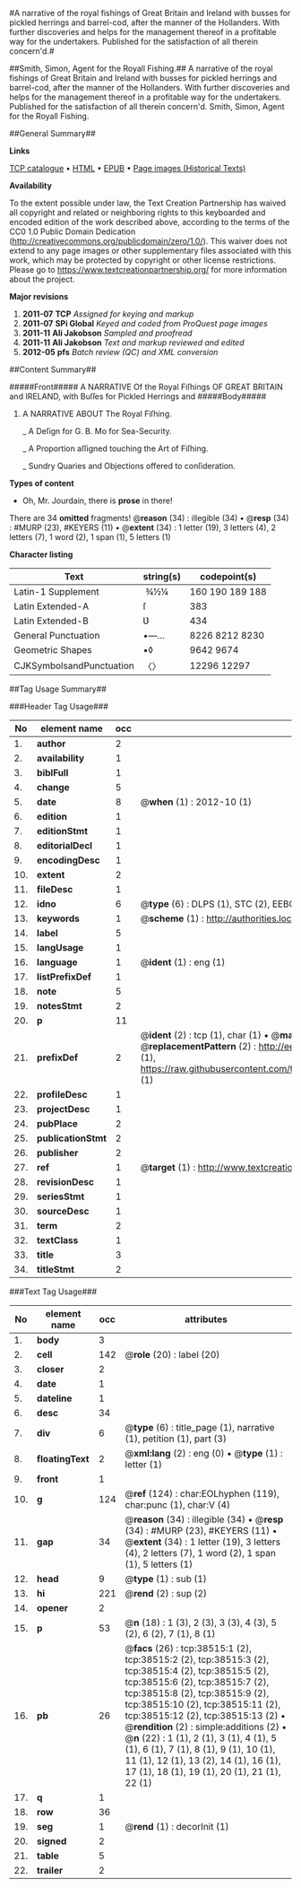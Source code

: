#A narrative of the royal fishings of Great Britain and Ireland with busses for pickled herrings and barrel-cod, after the manner of the Hollanders. With further discoveries and helps for the management thereof in a profitable way for the undertakers. Published for the satisfaction of all therein concern'd.#

##Smith, Simon, Agent for the Royall Fishing.##
A narrative of the royal fishings of Great Britain and Ireland with busses for pickled herrings and barrel-cod, after the manner of the Hollanders. With further discoveries and helps for the management thereof in a profitable way for the undertakers. Published for the satisfaction of all therein concern'd.
Smith, Simon, Agent for the Royall Fishing.

##General Summary##

**Links**

[TCP catalogue](http://www.ota.ox.ac.uk/tcp/)  • 
[HTML](http://tei.it.ox.ac.uk/tcp/Texts-HTML/free/A60/A60555.html)  • 
[EPUB](http://tei.it.ox.ac.uk/tcp/Texts-EPUB/free/A60/A60555.epub) • 
[Page images (Historical Texts)](https://historicaltexts.jisc.ac.uk/eebo-99834036e)

**Availability**

To the extent possible under law, the Text Creation Partnership has waived all copyright and related or neighboring rights to this keyboarded and encoded edition of the work described above, according to the terms of the CC0 1.0 Public Domain Dedication (http://creativecommons.org/publicdomain/zero/1.0/). This waiver does not extend to any page images or other supplementary files associated with this work, which may be protected by copyright or other license restrictions. Please go to https://www.textcreationpartnership.org/ for more information about the project.

**Major revisions**

1. __2011-07__ __TCP__ *Assigned for keying and markup*
1. __2011-07__ __SPi Global__ *Keyed and coded from ProQuest page images*
1. __2011-11__ __Ali Jakobson__ *Sampled and proofread*
1. __2011-11__ __Ali Jakobson__ *Text and markup reviewed and edited*
1. __2012-05__ __pfs__ *Batch review (QC) and XML conversion*

##Content Summary##

#####Front#####
A NARRATIVE Of the Royal Fiſhings OF GREAT BRITAIN and IRELAND, with Buſſes for Pickled Herrings and
#####Body#####

1. A NARRATIVE ABOUT The Royal Fiſhing.

    _ A Deſign for G. B. Mo for Sea-Security.

    _ A Proportion aſſigned touching the Art of Fiſhing.

    _ Sundry Quaries and Objections offered to conſideration.

**Types of content**

  * Oh, Mr. Jourdain, there is **prose** in there!

There are 34 **omitted** fragments! 
 @__reason__ (34) : illegible (34)  •  @__resp__ (34) : #MURP (23), #KEYERS (11)  •  @__extent__ (34) : 1 letter (19), 3 letters (4), 2 letters (7), 1 word (2), 1 span (1), 5 letters (1)

**Character listing**


|Text|string(s)|codepoint(s)|
|---|---|---|
|Latin-1 Supplement| ¾½¼|160 190 189 188|
|Latin Extended-A|ſ|383|
|Latin Extended-B|Ʋ|434|
|General Punctuation|•—…|8226 8212 8230|
|Geometric Shapes|▪◊|9642 9674|
|CJKSymbolsandPunctuation|〈〉|12296 12297|

##Tag Usage Summary##

###Header Tag Usage###

|No|element name|occ|attributes|
|---|---|---|---|
|1.|__author__|2||
|2.|__availability__|1||
|3.|__biblFull__|1||
|4.|__change__|5||
|5.|__date__|8| @__when__ (1) : 2012-10 (1)|
|6.|__edition__|1||
|7.|__editionStmt__|1||
|8.|__editorialDecl__|1||
|9.|__encodingDesc__|1||
|10.|__extent__|2||
|11.|__fileDesc__|1||
|12.|__idno__|6| @__type__ (6) : DLPS (1), STC (2), EEBO-CITATION (1), PROQUEST (1), VID (1)|
|13.|__keywords__|1| @__scheme__ (1) : http://authorities.loc.gov/ (1)|
|14.|__label__|5||
|15.|__langUsage__|1||
|16.|__language__|1| @__ident__ (1) : eng (1)|
|17.|__listPrefixDef__|1||
|18.|__note__|5||
|19.|__notesStmt__|2||
|20.|__p__|11||
|21.|__prefixDef__|2| @__ident__ (2) : tcp (1), char (1)  •  @__matchPattern__ (2) : ([0-9\-]+):([0-9IVX]+) (1), (.+) (1)  •  @__replacementPattern__ (2) : http://eebo.chadwyck.com/downloadtiff?vid=$1&page=$2 (1), https://raw.githubusercontent.com/textcreationpartnership/Texts/master/tcpchars.xml#$1 (1)|
|22.|__profileDesc__|1||
|23.|__projectDesc__|1||
|24.|__pubPlace__|2||
|25.|__publicationStmt__|2||
|26.|__publisher__|2||
|27.|__ref__|1| @__target__ (1) : http://www.textcreationpartnership.org/docs/. (1)|
|28.|__revisionDesc__|1||
|29.|__seriesStmt__|1||
|30.|__sourceDesc__|1||
|31.|__term__|2||
|32.|__textClass__|1||
|33.|__title__|3||
|34.|__titleStmt__|2||


###Text Tag Usage###

|No|element name|occ|attributes|
|---|---|---|---|
|1.|__body__|3||
|2.|__cell__|142| @__role__ (20) : label (20)|
|3.|__closer__|2||
|4.|__date__|1||
|5.|__dateline__|1||
|6.|__desc__|34||
|7.|__div__|6| @__type__ (6) : title_page (1), narrative (1), petition (1), part (3)|
|8.|__floatingText__|2| @__xml:lang__ (2) : eng (0)  •  @__type__ (1) : letter (1)|
|9.|__front__|1||
|10.|__g__|124| @__ref__ (124) : char:EOLhyphen (119), char:punc (1), char:V (4)|
|11.|__gap__|34| @__reason__ (34) : illegible (34)  •  @__resp__ (34) : #MURP (23), #KEYERS (11)  •  @__extent__ (34) : 1 letter (19), 3 letters (4), 2 letters (7), 1 word (2), 1 span (1), 5 letters (1)|
|12.|__head__|9| @__type__ (1) : sub (1)|
|13.|__hi__|221| @__rend__ (2) : sup (2)|
|14.|__opener__|2||
|15.|__p__|53| @__n__ (18) : 1 (3), 2 (3), 3 (3), 4 (3), 5 (2), 6 (2), 7 (1), 8 (1)|
|16.|__pb__|26| @__facs__ (26) : tcp:38515:1 (2), tcp:38515:2 (2), tcp:38515:3 (2), tcp:38515:4 (2), tcp:38515:5 (2), tcp:38515:6 (2), tcp:38515:7 (2), tcp:38515:8 (2), tcp:38515:9 (2), tcp:38515:10 (2), tcp:38515:11 (2), tcp:38515:12 (2), tcp:38515:13 (2)  •  @__rendition__ (2) : simple:additions (2)  •  @__n__ (22) : 1 (1), 2 (1), 3 (1), 4 (1), 5 (1), 6 (1), 7 (1), 8 (1), 9 (1), 10 (1), 11 (1), 12 (1), 13 (2), 14 (1), 16 (1), 17 (1), 18 (1), 19 (1), 20 (1), 21 (1), 22 (1)|
|17.|__q__|1||
|18.|__row__|36||
|19.|__seg__|1| @__rend__ (1) : decorInit (1)|
|20.|__signed__|2||
|21.|__table__|5||
|22.|__trailer__|2||
